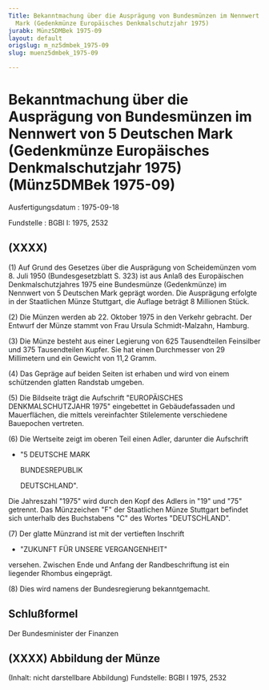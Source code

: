 ```yaml
---
Title: Bekanntmachung über die Ausprägung von Bundesmünzen im Nennwert von 5 Deutschen
  Mark (Gedenkmünze Europäisches Denkmalschutzjahr 1975)
jurabk: Münz5DMBek 1975-09
layout: default
origslug: m_nz5dmbek_1975-09
slug: muenz5dmbek_1975-09

---
```


# Bekanntmachung über die Ausprägung von Bundesmünzen im Nennwert von 5 Deutschen Mark (Gedenkmünze Europäisches Denkmalschutzjahr 1975) (Münz5DMBek 1975-09)

Ausfertigungsdatum
:   1975-09-18

Fundstelle
:   BGBl I: 1975, 2532



## (XXXX)

(1) Auf Grund des Gesetzes über die Ausprägung von Scheidemünzen vom 8. Juli 1950 (Bundesgesetzblatt S. 323) ist aus Anlaß des Europäischen Denkmalschutzjahres 1975 eine Bundesmünze (Gedenkmünze) im Nennwert von 5 Deutschen Mark geprägt worden. Die Ausprägung erfolgte in der Staatlichen Münze Stuttgart, die Auflage beträgt 8 Millionen Stück.

(2) Die Münzen werden ab 22. Oktober 1975 in den Verkehr gebracht. Der Entwurf der Münze stammt von Frau Ursula Schmidt-Malzahn, Hamburg.

(3) Die Münze besteht aus einer Legierung von 625 Tausendteilen Feinsilber und 375 Tausendteilen Kupfer. Sie hat einen Durchmesser von 29 Millimetern und ein Gewicht von 11,2 Gramm.

(4) Das Gepräge auf beiden Seiten ist erhaben und wird von einem schützenden glatten Randstab umgeben.

(5) Die Bildseite trägt die Aufschrift
"EUROPÄISCHES DENKMALSCHUTZJAHR 1975"
eingebettet in Gebäudefassaden und Mauerflächen, die mittels vereinfachter Stilelemente verschiedene Bauepochen vertreten.

(6) Die Wertseite zeigt im oberen Teil einen Adler, darunter die Aufschrift

*   "5 DEUTSCHE MARK

    BUNDESREPUBLIK

    DEUTSCHLAND".



Die Jahreszahl "1975" wird durch den Kopf des Adlers in "19" und "75" getrennt. Das Münzzeichen "F" der Staatlichen Münze Stuttgart befindet sich unterhalb des Buchstabens "C" des Wortes "DEUTSCHLAND".

(7) Der glatte Münzrand ist mit der vertieften Inschrift

*   "ZUKUNFT FÜR UNSERE VERGANGENHEIT"



versehen. Zwischen Ende und Anfang der Randbeschriftung ist ein liegender Rhombus eingeprägt.

(8) Dies wird namens der Bundesregierung bekanntgemacht.


## Schlußformel

Der Bundesminister der Finanzen


## (XXXX) Abbildung der Münze

(Inhalt: nicht darstellbare Abbildung)
Fundstelle: BGBl I 1975, 2532


